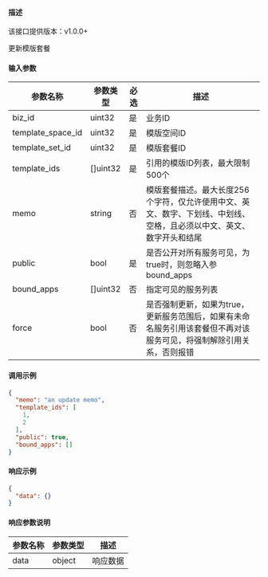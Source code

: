 #### 描述

该接口提供版本：v1.0.0+

更新模版套餐

#### 输入参数

| 参数名称          | 参数类型 | 必选 | 描述                                                           |
| ----------------- | -------- | ---- |--------------------------------------------------------------|
| biz_id            | uint32   | 是   | 业务ID                                                         |
| template_space_id | uint32   | 是   | 模版空间ID                                                       |
| template_set_id   | uint32   | 是   | 模版套餐ID                                                       |
| template_ids      | []uint32 | 是   | 引用的模版ID列表，最大限制500个                                           |
| memo              | string   | 否   | 模版套餐描述。最大长度256个字符，仅允许使用中文、英文、数字、下划线、中划线、空格，且必须以中文、英文、数字开头和结尾 |
| public           | bool         | 是     | 是否公开对所有服务可见，为true时，则忽略入参bound_apps                           |
| bound_apps       | []uint32     | 否     | 指定可见的服务列表                                                    |
| force | bool | 否 | 是否强制更新，如果为true，更新服务范围后，如果有未命名服务引用该套餐但不再对该服务可见，将强制解除引用关系，否则报错 |

#### 调用示例

```json
{
  "memo": "an update memo",
  "template_ids": [
    1,
    2
  ],
  "public": true,
  "bound_apps": []
}
```

#### 响应示例

```json
{
  "data": {}
}
```

#### 响应参数说明

| 参数名称 | 参数类型 | 描述     |
| -------- | -------- | -------- |
| data     | object   | 响应数据 |

